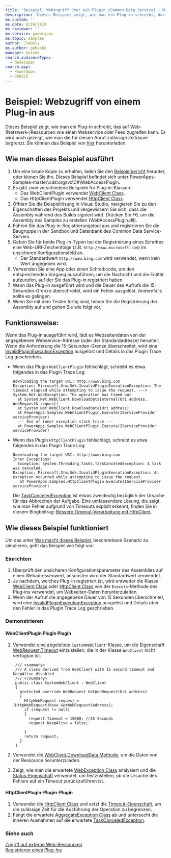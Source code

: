 ```yaml
---
title: 'Beispiel: Webzugriff über ein Plugin (Common Data Service) | Microsoft Docs'
description: 'Dieses Beispiel zeigt, wie man ein Plug-in schreibt, das auf Ressourcen im Web (Netzwerk) zugreifen kann.'
ms.custom: ''
ms.date: 8/19/2019
ms.reviewer: ''
ms.service: powerapps
ms.topic: samples
author: JimDaly
ms.author: pehecke
manager: kvivek
search.audienceType:
  - developer
search.app:
  - PowerApps
  - D365CE
---
```

# <a name="sample-web-access-from-a-plug-in"></a>Beispiel: Webzugriff von einem Plug-in aus

Dieses Beispiel zeigt, wie man ein Plug-in schreibt, das auf Web-(Netzwerk-)Ressourcen wie einen Webservice oder Feed zugreifen kann. Es wird auch gezeigt, wie man die für diesen Anruf zulässige Zeitdauer begrenzt. Sie können das Beispiel von [hier](https://github.com/Microsoft/PowerApps-Samples/tree/master/cds/orgsvc/C%23/WebAccessPlugin) herunterladen.

## <a name="how-to-run-this-sample"></a>Wie man dieses Beispiel ausführt

1. Um eine lokale Kopie zu erhalten, laden Sie den [Beispielbericht](https://github.com/Microsoft/PowerApps-Samples) herunter, oder klonen Sie ihn. Dieses Beispiel befindet sich unter PowerApps-Samples-master\cds\orgsvc\C#\WebAccessPlugin.
1. Es gibt zwei verschiedene Beispiele für Plug-in-Klassen: 
    - Das WebClientPlugin verwendet [WebClient Class](/dotnet/api/system.net.webclient).
    - Das HttpClientPlugin verwendet [HttpClient Class](/dotnet/api/system.net.http.httpclient).
1. Öffnen Sie die Beispiellösung in Visual Studio, navigieren Sie zu den Eigenschaften des Projekts und vergewissern Sie sich, dass die Assembly während des Builds signiert wird. Drücken Sie F6, um die Assembly des Samples zu erstellen (WebAccessPlugin.dll).
1. Führen Sie das Plug-in-Registrierungstool aus und registrieren Sie die Baugruppe in der Sandbox und Datenbank des Common Data Service-Servers. 
1. Geben Sie für beide Plug-In-Typen bei der Registrierung eines Schrittes eine Web-URI-Zeichenfolge (z.B. `http://www.microsoft.com`) im unsicheren Konfigurationsfeld an.
    - Der Standardwert `http://www.bing.com` wird verwendet, wenn kein Wert angegeben wird.
1. Verwenden Sie eine App oder einen Schreibcode, um den entsprechenden Vorgang auszuführen, um die Nachricht und die Entität aufzurufen, auf der Sie das Plug-in registriert haben.
1. Wenn das Plug-in ausgeführt wird und die Dauer des Aufrufs die 15-Sekunden-Grenze überschreitet, wird ein Fehler ausgelöst. Andernfalls sollte es gelingen.
1. Wenn Sie mit dem Testen fertig sind, heben Sie die Registrierung der Assembly auf und gehen Sie wie folgt vor.

## <a name="what-this-sample-does"></a>Funktionsweise:

Wenn das Plug-in ausgeführt wird, lädt es Webseitendaten von der angegebenen Webservice-Adresse (oder der Standardadresse) herunter. Wenn die Anforderung die 15-Sekunden-Grenze überschreitet, wird eine [InvalidPluginExecutionException](/dotnet/api/microsoft.xrm.sdk.invalidpluginexecutionexception) ausgelöst und Details in das Plugin Trace Log geschrieben.

- Wenn das Plugin `WebClientPlugin` fehlschlägt, schreibt es etwa folgendes in das Plugin Trace Log:
    ```
    Downloading the target URI: http://www.bing.com
    Exception: Microsoft.Xrm.Sdk.InvalidPluginExecutionException: The timeout elapsed while attempting to issue the request. ---> System.Net.WebException: The operation has timed out
      at System.Net.WebClient.DownloadDataInternal(Uri address, WebRequest& request)
      at System.Net.WebClient.DownloadData(Uri address)
      at PowerApps.Samples.WebClientPlugin.Execute(IServiceProvider serviceProvider)
      --- End of inner exception stack trace ---
      at PowerApps.Samples.WebClientPlugin.Execute(IServiceProvider serviceProvider)
    ```

- Wenn das Plugin `HttpClientPlugin` fehlschlägt, schreibt es etwa folgendes in das Plugin Trace Log:
    ```
    Downloading the target URI: http://www.bing.com
    Inner Exceptions:
      Exception: System.Threading.Tasks.TaskCanceledException: A task was canceled.
    Exception: Microsoft.Xrm.Sdk.InvalidPluginExecutionException: An exception occurred while attempting to issue the request.
       at PowerApps.Samples.HttpClientPlugin.Execute(IServiceProvider serviceProvider)
    ```
    Die [TaskCanceledException](/dotnet/api/system.threading.tasks.taskcanceledexception) ist etwas zweideutig bezüglich der Ursache für das Abbrechen der Aufgabe. Eine umfassendere Lösung, die zeigt, wie man Fehler aufgrund von Timeouts explizit erkennt, finden Sie in diesem Blogbeitrag: [Bessere Timeout-Verarbeitung mit HttpClient](https://thomaslevesque.com/2018/02/25/better-timeout-handling-with-httpclient/).

## <a name="how-this-sample-works"></a>Wie dieses Beispiel funktioniert

Um das unter [Was macht dieses Beispiel](#what-this-sample-does), beschriebene Szenario zu simulieren, geht das Beispiel wie folgt vor:

### <a name="setup"></a>Einrichten

1. Überprüft den unsicheren Konfigurationsparameter des Assemblies auf einen Webadressenwert, ansonsten wird der Standardwert verwendet.
2. Je nachdem, welches Plug-in registriert ist, wird entweder die Klasse [WebClient Class](/dotnet/api/system.net.webclient) oder [HttpClient Class](/dotnet/api/system.net.http.httpclient) von der `Execute`-Methode des Plug-ins verwendet, um Webseiten-Daten herunterzuladen.
3. Wenn der Aufruf die angegebene Dauer von 15 Sekunden überschreitet, wird eine [InvalidPluginExecutionException](/dotnet/api/microsoft.xrm.sdk.invalidpluginexecutionexception) ausgelöst und Details über den Fehler in das Plugin Trace Log geschrieben.

### <a name="demonstrate"></a>Demonstrieren

#### <a name="webclientplugin-plugin"></a>WebClientPlugin Plugin Plugin

1. Verwendet eine abgeleitete `CustomWebClient`-Klasse, um die Eigenschaft [WebRequest.Timeout](/dotnet/api/system.net.webrequest.timeout) einzustellen, die in der Klasse `WebClient` nicht verfügbar ist.

   ````
    /// <summary>
    /// A class derived from WebClient with 15 second timeout and KeepAlive disabled
    /// </summary>
    public class CustomWebClient : WebClient
    {
      protected override WebRequest GetWebRequest(Uri address)
      {
        HttpWebRequest request = (HttpWebRequest)base.GetWebRequest(address);
        if (request != null)
        {
          request.Timeout = 15000; //15 Seconds
          request.KeepAlive = false;
          
        }
        return request;
      }
    }
    ````

1. Verwendet die [WebClient.DownloadData Methode](/dotnet/api/system.net.webclient.downloaddata), um die Daten von der Ressource herunterzuladen.
1. Zeigt, wie man die erwartete [WebException Class](/dotnet/api/system.net.webexception) analysiert und die [Status-Eigenschaft](/dotnet/api/system.net.webexception.status) verwendet, um festzustellen, ob die Ursache des Fehlers auf ein Timeout zurückzuführen ist.

#### <a name="httpclientplugin-plugin"></a>HttpClientPlugin-Plugin-Plugin

1. Verwendet die [HttpClient Class](/dotnet/api/system.net.http.httpclient) und setzt die [Timeout-Eigenschaft](/dotnet/api/system.net.http.httpclient.timeout), um die zulässige Zeit für die Ausführung der Operation zu begrenzen.
1. Fängt die erwartete [AggregateException Class](/dotnet/api/system.aggregateexception) ab und untersucht die inneren Ausnahmen auf die erwartete [TaskCanceledException](/dotnet/api/system.threading.tasks.taskcanceledexception).


### <a name="see-also"></a>Siehe auch

[Zugriff auf externe Web-Ressourcen](../../access-web-services.md)<br/>
[Registrieren eines Plug-Ins](../../register-plug-in.md)